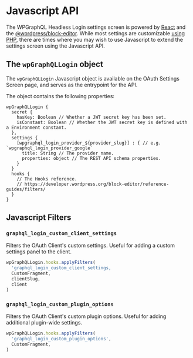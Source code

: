 # Javascript API

The WPGraphQL Headless Login settings screen is powered by [React](https://reactjs.org/) and the [@wordpress/block-editor](https://developer.wordpress.org/block-editor/reference-guides/). While most settings are customizable [using PHP](./filters.md#graphql_login_client_options_schema), there are times where you may wish to use Javascript to extend the settings screen using the Javascript API.

## The `wpGraphQLLogin` object

The `wpGraphQLLogin` Javascript object is available on the OAuth Settings Screen page, and serves as the entrypoint for the API.

The object contains the following properties:

```tsx
wpGraphQLLogin {
  secret {
    hasKey: Boolean // Whether a JWT secret key has been set. 
    isConstant: Boolean // Whether the JWT secret key is defined with a Environment constant.
  },
  settings {
    [wpgraphql_login_provider_${provider_slug}] : { // e.g. `wpgraphql_login_provider_google`
      title: String // The provider name.
      properties: object // The REST API schema properties.
    }
  }
  hooks {
    // The Hooks reference.
    // https://developer.wordpress.org/block-editor/reference-guides/filters/
  }
}
```

## Javascript Filters

### `graphql_login_custom_client_settings`

Filters the OAuth Client's custom settings. Useful for adding a custom settings panel to the client.

```js
wpGraphQLLogin.hooks.applyFilters(
  'graphql_login_custom_client_settings,
  CustomFragment,
  clientSlug,
  client
)
```

### `graphql_login_custom_plugin_options`

Filters the OAuth Client's custom plugin options. Useful for adding additional plugin-wide settings.

```js
wpGraphQLLogin.hooks.applyFilters(
  'graphql_login_custom_plugin_options',
  CustomFragment,
)
```
